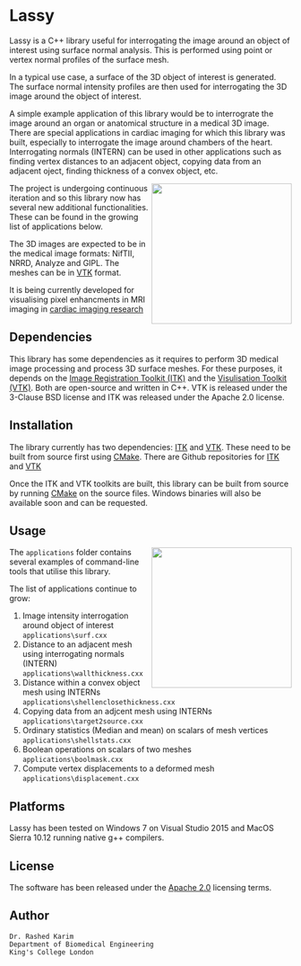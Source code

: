 # Lassy
<p>
Lassy is a C++ library useful for interrogating the image around an object of interest using surface normal analysis. This is performed using point or vertex normal profiles of the surface mesh.
  
In a typical use case, a surface of the 3D object of interest is generated. The surface normal intensity profiles are then used for interrogating the 3D image around the object of interest. 

A simple example application of this library would be to interrograte the image around an organ or anatomical structure in a medical 3D image. There are special applications in cardiac imaging for which this library was built, especially to interrogate the image around chambers of the heart. Interrogating normals (INTERN) can be used in other applications such as finding vertex distances to an adjacent object, copying data from an adjacent oject, finding thickness of a convex object, etc. 

<img align="right" src="http://catlikecoding.com/unity/tutorials/noise-derivatives/05-mesh-normals.png" width="250">

The project is undergoing continuous iteration and so this library now has several new additional functionalities. These can be found in the growing list of applications below. 

The 3D images are expected to be in the medical image formats: NifTII, NRRD, Analyze and GIPL. The meshes can be in [VTK](https://www.vtk.org/) format. 

It is being currently developed for visualising pixel enhancments in MRI imaging in [cardiac imaging research](https://wwwhomes.doc.ic.ac.uk/~rkarim/mediawiki/index.php?title=Research_Wiki)
</p>

## Dependencies 
This library has some dependencies as it requires to perform 3D medical image processing and process 3D surface meshes. For these purposes, it depends on the [Image Registration Toolkit (ITK)](https://itk.org/) and the [Visulisation Toolkit (VTK)](https://www.vtk.org/). Both are open-source and written in C++. VTK is released under the 3-Clause BSD license and ITK was released under the Apache 2.0 license. 

## Installation 
The library currently has two dependencies: [ITK](https://itk.org/) and [VTK](https://www.vtk.org/). These need to be built from source first using [CMake](https://cmake.org/). There are Github repositories for [ITK](https://github.com/InsightSoftwareConsortium/ITK) and [VTK](https://github.com/Kitware/VTK)

Once the ITK and VTK toolkits are built, this library can be built from source by running [CMake](https://cmake.org/) on the source files. Windows binaries will also be available soon and can be requested. 



## Usage
<p>
<img align="right" src="https://wwwhomes.doc.ic.ac.uk/~rkarim/mediawiki/images/3/36/Lassy_preview.PNG" width="250">

The ```applications``` folder contains several examples of command-line tools that utilise this library. 
</p>
<p>
The list of applications continue to grow: 
  
  1. Image intensity interrogation around object of interest ```applications\surf.cxx```
  2. Distance to an adjacent mesh using interrogating normals (INTERN) ```applications\wallthickness.cxx```
  3. Distance within a convex object mesh using INTERNs ```applications\shellenclosethickness.cxx```
  4. Copying data from an adjcent mesh using INTERNs ```applications\target2source.cxx```
  5. Ordinary statistics (Median and mean) on scalars of mesh vertices  ```applications\shellstats.cxx```
  6. Boolean operations on scalars of two meshes ```applications\boolmask.cxx```
  7. Compute vertex displacements to a deformed mesh ```applications\displacement.cxx```
 
</p>

## Platforms 
Lassy has been tested on Windows 7 on Visual Studio 2015 and MacOS Sierra 10.12 running native g++ compilers. 

## License 
The software has been released under the [Apache 2.0](https://en.wikipedia.org/wiki/Apache_License#Version_2.0) licensing terms. 

## Author 

```
Dr. Rashed Karim 
Department of Biomedical Engineering 
King's College London 
```
